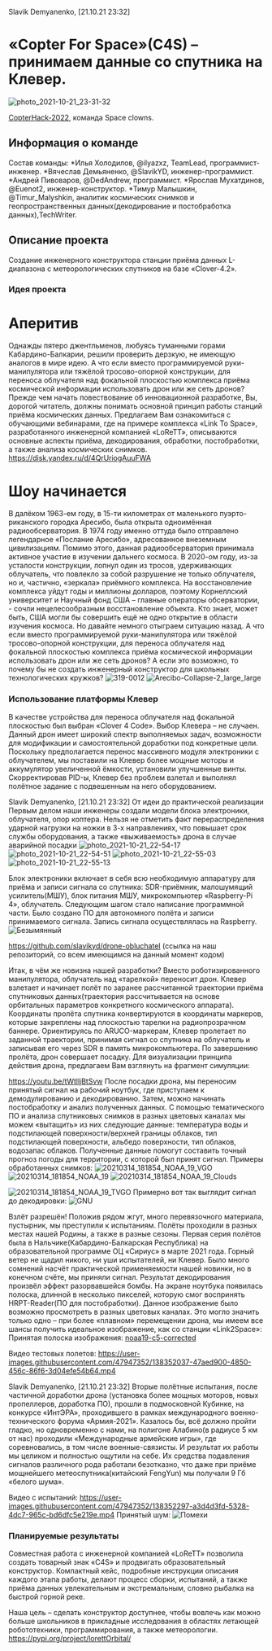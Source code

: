 Slavik Demyanenko, [21.10.21 23:32]
# «Copter For Space»(C4S) – принимаем данные со спутника на Клевер.
![photo_2021-10-21_23-31-32](https://user-images.githubusercontent.com/47947352/138352446-7de92214-5b4c-4931-bc27-a6fdcf466a86.jpg)

[CopterHack-2022](copterhack2022.md), команда Space clowns.
## Информация о команде

Состав команды:
*Илья Холодилов, @ilyazxz, TeamLead, программист-инженер.
*Вячеслав Демьяненко, @SlavikYD, инженер-программист.
*Андрей Пивоваров, @DedAndrew, программист.
*Ярослав Мухатдинов, @Euenot2, инженер-конструктор.
*Тимур Малышкин, @Timur_Malyshkin, аналитик космических снимков и геопространственных данных(декодирование и постобработка данных),TechWriter.
## Описание проекта
Создание инженерного конструктора станции приёма данных L-диапазона с метеорологических спутников на базе «Clover-4.2».
### Идея проекта
# Аперитив
Однажды пятеро джентльменов, любуясь туманными горами Кабардино-Балкарии, решили проверить дерзкую, не имеющую аналогов в мире идею. А что если вместо программируемой руки-манипулятора или тяжёлой тросово-опорной конструкции, для переноса облучателя над фокальной плоскостью комплекса приёма космической информации использовать дрон или же сеть дронов? 
Прежде чем начать повествование об инновационной разработке, Вы, дорогой читатель, должны понимать основной принцип работы станций приёма космических данных. Предлагаем Вам ознакомиться с обучающими вебинарами, где на примере комплекса «Link To Space», разработанного инженерной компанией «LoReTT», описываются основные аспекты приёма, декодирования, обработки, постобработки, а также анализа космических снимков.
https://disk.yandex.ru/d/4QrUriogAuuFWA
# Шоу начинается
В далёком 1963-ем году, в 15-ти километрах от маленького пуэрто-риканского городка Аресибо, была открыта одноимённая радиообсерватория. В 1974 году именно оттуда было отправлено легендарное «Послание Аресибо», адресованное внеземным цивилизациям. Помимо этого, данная радиообсерватория принимала активное участие в изучении дальнего космоса. В 2020-ом году, из-за усталости конструкции, лопнул один из тросов, удерживающих облучатель, что повлекло за собой разрушение не только облучателя, но и, частично, «зеркала» приёмного комплекса. На восстановление комплекса уйдут годы и миллионы долларов, поэтому Корнеллский университет и Научный фонд США – главные операторы обсерватории, - сочли нецелесообразным восстановление объекта. Кто знает, может быть, США могли бы совершить ещё не одно открытие в области изучения космоса. 
Но давайте немного отыграем ситуацию назад. А что если вместо программируемой руки-манипулятора или тяжёлой тросово-опорной конструкции, для переноса облучателя над фокальной плоскостью комплекса приёма космической информации использовать дрон или же сеть дронов? А если это возможно, то почему бы не создать инженерный конструктор для школьных технологических кружков?
![319-0012](https://user-images.githubusercontent.com/47947352/138347210-ea272770-aa35-47db-b881-f89db687c265.jpg)
![Arecibo-Collapse-2_large_large](https://user-images.githubusercontent.com/47947352/138347221-f6834411-1f6c-4ab9-b74f-bbb5566a0dbf.jpg)

### Использование платформы Клевер
В качестве устройства для переноса облучателя над фокальной плоскостью был выбран «Clover 4 Code». Выбор Клевера – не случаен. Данный дрон имеет широкий спектр выполняемых задач, возможности для модификации и самостоятельной доработки под конкретные цели. Поскольку предполагается перенос массивного модуля электроники с облучателем, мы поставили на Клевер более мощные моторы и аккумулятор увеличенной ёмкости, установили улучшенные винты. Скорректировав PID-ы, Клевер без проблем взлетал и выполнял полётное задание с подвешенным на него оборудованием.

Slavik Demyanenko, [21.10.21 23:32]
От идеи до практической реализации
Первым делом наши инженеры создали модели блока электроники, облучателя, опор коптера. Нельзя не  отметить факт перераспределения ударной нагрузки на ножки в 3-х направлениях, что повышает срок службы оборудования, а также «выживаемость» дрона в случае аварийной посадки
![photo_2021-10-21_22-54-17](https://user-images.githubusercontent.com/47947352/138347683-757b518d-efd2-4984-8f13-75958eec9fe2.jpg)
![photo_2021-10-21_22-54-51](https://user-images.githubusercontent.com/47947352/138347708-72273a0e-5137-4e41-8595-19501fd67082.jpg)
![photo_2021-10-21_22-55-03](https://user-images.githubusercontent.com/47947352/138347724-88748a58-4245-4e97-980d-6df3f5104a4a.jpg)
![photo_2021-10-21_22-55-13](https://user-images.githubusercontent.com/47947352/138347759-2c7353d9-cce2-44e8-b00c-74689acd923e.jpg)

Блок электроники включает в себя всю необходимую аппаратуру для приёма и записи сигнала со спутника: SDR-приёмник, малошумящий усилитель(МШУ), блок питания МШУ, микрокомпьютер «Raspberry-Pi 4», облучатель. 
Следующим шагом стало написание программной части. Было создано ПО для автономного полёта и записи принимаемого сигнала. Запись сигнала осуществлялась на Raspberry.
![Безымянный](https://user-images.githubusercontent.com/47947352/138348016-e9d59ec8-8486-4b3d-9083-5e7070a8714a.png)

https://github.com/slavikyd/drone-obluchatel (ссылка на наш репозиторий, со всем имеющимся на данный момент кодом)

 
Итак, в чём же новизна нашей разработки? Вместо роботизированного манипулятора, облучатель над «тарелкой» переносит дрон. Клевер взлетает и начинает полёт по заранее рассчитанной траектории приёма спутниковых данных(траектория рассчитывается на основе орбитальных параметров конкретного космического аппарата). Координаты пролёта спутника конвертируются в координаты маркеров, которые закреплены над плоскостью тарелки на радиопрозрачном баннере. Ориентируясь по ARUCO-маркерам, Клевер пролетает по заданной траектории, принимая сигнал со спутника на облучатель и записывая его через SDR в память микрокомпьютера. По завершению пролёта, дрон совершает посадку. Для визуализации принципа действия дрона, предлагаем Вам взглянуть на фрагмент симуляции:

https://youtu.be/tWtlljBtSvw
После посадки дрона, мы переносим принятый сигнал на рабочий ноутбук, где приступаем к демодулированию и декодированию. Затем, можно начинать постобработку и анализ полученных данных. С помощью тематического ПО и анализа спутниковых снимков в разных цветовых каналах мы можем «вытащить» из них следующие данные: температура воды и подстилающей поверхности/верхней границы облаков, тип подстилающей поверхности, альбедо поверхности, тип облаков, водозапас облаков. Полученные данные помогут составить точный прогноз погоды для территории, с которой был принят сигнал.
Примеры обработанных снимков:
![20210314_181854_NOAA_19_VGO](https://user-images.githubusercontent.com/47947352/138412121-99a38f8b-4436-42f8-90ff-37ff18237dba.jpg)
![20210314_181854_NOAA_19](https://user-images.githubusercontent.com/47947352/138412127-638484bf-c2f8-45a1-aff9-21f2fd69e9cc.jpg)
![20210314_181854_NOAA_19_Clouds](https://user-images.githubusercontent.com/47947352/138412132-aec80c5d-519c-4f00-83e4-0ed39314446a.jpg)

![20210314_181854_NOAA_19_TVGO](https://user-images.githubusercontent.com/47947352/138412134-f1c75a53-6125-472f-9b2c-81effc64ed94.jpg)
Примерно вот так выглядит сигнал до декодировки:
![GNU](https://user-images.githubusercontent.com/47947352/138412459-482406cc-979c-4cab-8b4d-4aad8d36c994.jpg)


Взлёт разрешён!
Положив рядом жгут, много перевязочного материала, пустырник, мы преступили к испытаниям. Полёты проходили в разных местах нашей Родины, а также в разные сезоны. Первая серия полётов была в Нальчике(Кабардино-Балкарская Республика) на образовательной программе ОЦ «Сириус» в марте 2021 года. Горный ветер не щадил никого, ни уши испытателей, ни Клевер. Было много сомнений насчёт практической применяемости нашей новинки, но в конечном счёте, мы приняли сигнал. Результат декодирования произвёл эффект разорвавшейся бомбы. На экране ноутбука появилась полоска, длинной в несколько пикселей, которую смог воспринять HRPT-Reader(ПО для постобработки). Данное изображение было возможно просмотреть в разных цветовых каналах. Это могло значить только одно – при более «плавном» перемещении дрона, мы имеем все шансы получить идеальное изображение, как со станции «Link2Space»:
Принятая полоска изображения:
[noaa19-c5-corrected](https://user-images.githubusercontent.com/47947352/138351961-93feb308-d764-4227-858e-65de6354560d.jpg)

Видео тестовых полетов:
https://user-images.githubusercontent.com/47947352/138352037-47aed900-4850-456c-86f6-3d04efe54b64.mp4

Slavik Demyanenko, [21.10.21 23:32]
Вторые полётные испытания, после частичной доработки дрона (установка более мощных моторов, новых пропеллеров, доработка ПО), прошли в подмосковной Кубинке, на конкурсе «ИнтЭРА», проходившего в рамках международного военно-технического форума «Армия-2021». Казалось бы, всё должно пройти гладко, но одновременно с нами, на полигоне Алабино(в радиусе 5 км от нас) проходили «Международные армейские игры», где соревновались, в том числе военные-связисты. И результат их работы мы целиком и полностью ощутили на себе. Их средства подавления сигналов различного рода работали безотказно, что даже при приёме мощнейшего метеоспутника(китайский FengYun) мы получали 9 Гб «белого шума».

Видео с испытаний:
https://user-images.githubusercontent.com/47947352/138352297-a3d4d3fd-5328-4dc7-965c-bd6dfc5e219e.mp4
Принятый шум:
![Помехи](https://user-images.githubusercontent.com/47947352/138412317-922ce3de-5aed-48ec-a5ff-a0ebd85f044b.jpg)

### Планируемые результаты
Совместная работа с инженерной компанией «LoReTT» позволила создать товарный знак «C4S» и продвигать образовательный конструктор. Компактный кейс, подробные инструкции описания каждого этапа работы, делают процесс сборки, испытаний, а также приёма данных увлекательным и экстремальным, словно рыбалка на быстрой горной реке. 

Наша цель – сделать конструктор доступнее, чтобы вовлечь как можно больше школьников в прикладные исследования в областях летающей робототехники, программирования, а также метеорологии. 
https://pypi.org/project/lorettOrbital/
